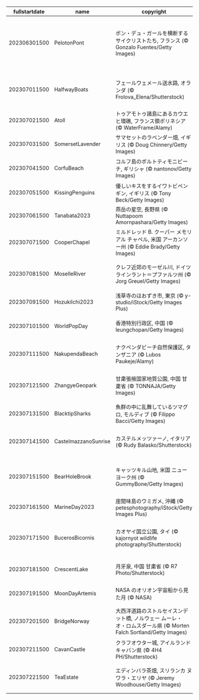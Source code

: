 |fullstartdate|name|copyright|title|image|
|--|--|--|--|--|
202306301500|PelotonPont|ポン・デュ・ガールを横断するサイクリストたち, フランス (© Gonzalo Fuentes/Getty Images)|今日はツール・ド・フランスの開催日|![](/ja-JP/2023/07/202306301500PelotonPont.jpg)|
202307011500|HalfwayBoats|フェールウェメール送水路, オランダ (© Frolova_Elena/Shutterstock)|車両と船舶が共存できる構造|![](/ja-JP/2023/07/202307011500HalfwayBoats.jpg)|
202307021500|Atoll|トゥアモトゥ諸島にあるカウエヒ環礁, フランス領ポリネシア (© WaterFrame/Alamy)|隠れた楽園|![](/ja-JP/2023/07/202307021500Atoll.jpg)|
202307031500|SomersetLavender|サマセットのラベンダー畑, イギリス  (© Doug Chinnery/Getty Images)|一面に広がる紫|![](/ja-JP/2023/07/202307031500SomersetLavender.jpg)|
202307041500|CorfuBeach|コルフ島のポルトティモニビーチ, ギリシャ (© nantonov/Getty Images)|青い宝石の秘境|![](/ja-JP/2023/07/202307041500CorfuBeach.jpg)|
202307051500|KissingPenguins|優しいキスをするイワトビペンギン, イギリス (© Tony Beck/Getty Images)|今日は国際キスの日|![](/ja-JP/2023/07/202307051500KissingPenguins.jpg)|
202307061500|Tanabata2023|燕岳の星空, 長野県 (© Nuttapoom Amornpashara/Getty Images)|今日は七夕|![](/ja-JP/2023/07/202307061500Tanabata2023.jpg)|
202307071500|CooperChapel|ミルドレッド B. クーパー メモリアル チャペル, 米国 アーカンソー州 (© Eddie Brady/Getty Images)|光と影が絡み合うチャペル|![](/ja-JP/2023/07/202307071500CooperChapel.jpg)|
202307081500|MoselleRiver|クレフ近郊のモーゼル川, ドイツ ラインラント＝プファルツ州 (© Jorg Greuel/Getty Images)|美味しいワインの生産地|![](/ja-JP/2023/07/202307081500MoselleRiver.jpg)|
202307091500|HozukiIchi2023|浅草寺のほおずき市, 東京 (© y-studio/iStock/Getty Images Plus)|今日は四万六千日|![](/ja-JP/2023/07/202307091500HozukiIchi2023.jpg)|
202307101500|WorldPopDay|香港特別行政区, 中国 (© leungchopan/Getty Images)|今日は世界人口デー|![](/ja-JP/2023/07/202307101500WorldPopDay.jpg)|
202307111500|NakupendaBeach|ナクペンダビーチ自然保護区, タンザニア (© Lubos Paukeje/Alamy)|瑠璃色に包まれた白い砂州|![](/ja-JP/2023/07/202307111500NakupendaBeach.jpg)|
202307121500|ZhangyeGeopark|甘粛張掖国家地質公園, 中国 甘粛省 (© TONNAJA/Getty Images)|今日は国際ロックの日|![](/ja-JP/2023/07/202307121500ZhangyeGeopark.jpg)|
202307131500|BlacktipSharks|魚群の中に乱舞しているツマグロ, モルディブ (© Filippo Bacci/Getty Images)|今日はサメ啓発の日|![](/ja-JP/2023/07/202307131500BlacktipSharks.jpg)|
202307141500|CastelmazzanoSunrise|カステルメッツァーノ, イタリア (© Rudy Balasko/Shutterstock)|岩山に張り付く美しい村|![](/ja-JP/2023/07/202307141500CastelmazzanoSunrise.jpg)|
202307151500|BearHoleBrook|キャッツキル山地, 米国 ニューヨーク州 (© GummyBone/Getty Images)|岩々の間を流れる清らかな小川|![](/ja-JP/2023/07/202307151500BearHoleBrook.jpg)|
202307161500|MarineDay2023|座間味島のウミガメ, 沖縄 (© petesphotography/iStock/Getty Images Plus)|今日は海の日|![](/ja-JP/2023/07/202307161500MarineDay2023.jpg)|
202307171500|BucerosBicornis|カオヤイ国立公園, タイ (© kajornyot wildlife photography/Shutterstock)|空を舞う鮮やかなオオサイチョウ|![](/ja-JP/2023/07/202307171500BucerosBicornis.jpg)|
202307181500|CrescentLake|月牙泉, 中国 甘粛省 (© R7 Photo/Shutterstock)|砂漠にある「月」|![](/ja-JP/2023/07/202307181500CrescentLake.jpg)|
202307191500|MoonDayArtemis|NASA のオリオン宇宙船から見た月 (© NASA)|今日は国際月の日|![](/ja-JP/2023/07/202307191500MoonDayArtemis.jpg)|
202307201500|BridgeNorway|大西洋道路のストルセイスンデット橋, ノルウェー ムーレ・オ・ロムスダール県 (© Morten Falch Sortland/Getty Images)|小さな島々を飛び越える橋|![](/ja-JP/2023/07/202307201500BridgeNorway.jpg)|
202307211500|CavanCastle|クラフオウター城, アイルランド キャバン県 (© 4H4 PH/Shutterstock)|時を経た中世の驚異|![](/ja-JP/2023/07/202307211500CavanCastle.jpg)|
202307221500|TeaEstate|エディンバラ茶畑, スリランカ ヌワラ・エリヤ (© Jeremy Woodhouse/Getty Images)|広大な丘陵に広がる茶畑|![](/ja-JP/2023/07/202307221500TeaEstate.jpg)|
